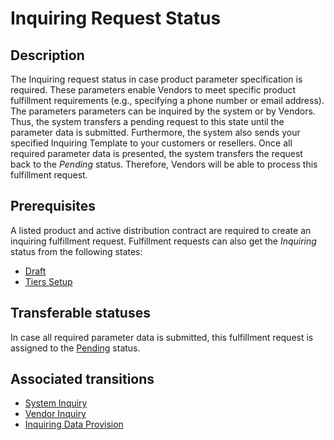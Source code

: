 # Inquiring Request Status
## Description
The Inquiring request status in case product parameter specification is required. These parameters enable Vendors to meet specific product fulfillment requirements (e.g., specifying a phone number or email address). The parameters parameters can be inquired by the system or by Vendors. Thus, the system transfers a pending request to this state until the parameter data is submitted. Furthermore, the system also sends your specified Inquiring Template to your customers or resellers. 
Once all required parameter data is presented, the system transfers the request back to the *Pending* status. Therefore, Vendors will be able to process this fulfillment request.

## Prerequisites
A listed product and active distribution contract are required to create an inquiring fulfillment request. Fulfillment requests can also get the *Inquiring* status from the following states:

* [Draft](s-a-draft.html)
* [Tiers Setup](s-c-tiers-setup.html)

## Transferable statuses
In case all required parameter data is submitted, this fulfillment request is assigned to the [Pending](s-b-pending.html) status.
## Associated transitions
* [System Inquiry](t-8-pending-inquiring.html)
* [Vendor Inquiry](t-9-pending-inquiring.html)
* [Inquiring Data Provision](t-10-inquiring-pending.html)
